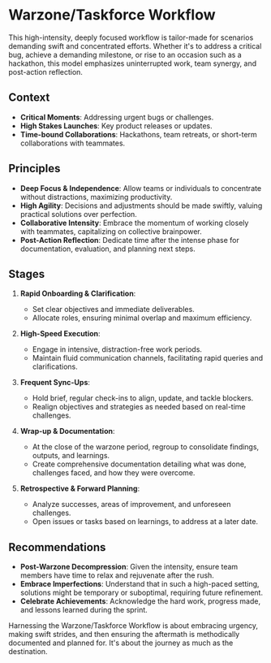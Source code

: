 # Warzone/Taskforce Workflow

This high-intensity, deeply focused workflow is tailor-made for scenarios demanding swift and concentrated efforts. Whether it's to address a critical bug, achieve a demanding milestone, or rise to an occasion such as a hackathon, this model emphasizes uninterrupted work, team synergy, and post-action reflection.

## Context

- **Critical Moments**: Addressing urgent bugs or challenges.
- **High Stakes Launches**: Key product releases or updates.
- **Time-bound Collaborations**: Hackathons, team retreats, or short-term collaborations with teammates.

## Principles

- **Deep Focus & Independence**: Allow teams or individuals to concentrate without distractions, maximizing productivity.
- **High Agility**: Decisions and adjustments should be made swiftly, valuing practical solutions over perfection.
- **Collaborative Intensity**: Embrace the momentum of working closely with teammates, capitalizing on collective brainpower.
- **Post-Action Reflection**: Dedicate time after the intense phase for documentation, evaluation, and planning next steps.

## Stages

1. **Rapid Onboarding & Clarification**:
   * Set clear objectives and immediate deliverables.
   * Allocate roles, ensuring minimal overlap and maximum efficiency.

2. **High-Speed Execution**:
   * Engage in intensive, distraction-free work periods.
   * Maintain fluid communication channels, facilitating rapid queries and clarifications.
   
3. **Frequent Sync-Ups**:
   * Hold brief, regular check-ins to align, update, and tackle blockers.
   * Realign objectives and strategies as needed based on real-time challenges.

4. **Wrap-up & Documentation**:
   * At the close of the warzone period, regroup to consolidate findings, outputs, and learnings.
   * Create comprehensive documentation detailing what was done, challenges faced, and how they were overcome.

5. **Retrospective & Forward Planning**:
   * Analyze successes, areas of improvement, and unforeseen challenges.
   * Open issues or tasks based on learnings, to address at a later date.

## Recommendations

- **Post-Warzone Decompression**: Given the intensity, ensure team members have time to relax and rejuvenate after the rush.
- **Embrace Imperfections**: Understand that in such a high-paced setting, solutions might be temporary or suboptimal, requiring future refinement.
- **Celebrate Achievements**: Acknowledge the hard work, progress made, and lessons learned during the sprint.

Harnessing the Warzone/Taskforce Workflow is about embracing urgency, making swift strides, and then ensuring the aftermath is methodically documented and planned for. It's about the journey as much as the destination.
